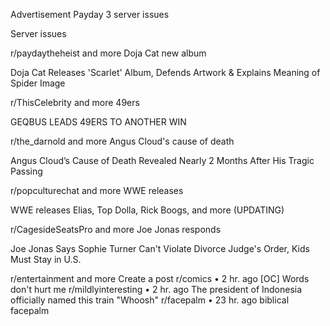 Advertisement
Payday 3 server issues

Server issues

r/paydaytheheist
and more
Doja Cat new album

Doja Cat Releases 'Scarlet' Album, Defends Artwork & Explains Meaning of Spider Image

r/ThisCelebrity
and more
49ers

GEQBUS LEADS 49ERS TO ANOTHER WIN

r/the_darnold
and more
Angus Cloud's cause of death

Angus Cloud’s Cause of Death Revealed Nearly 2 Months After His Tragic Passing

r/popculturechat
and more
WWE releases

WWE releases Elias, Top Dolla, Rick Boogs, and more (UPDATING)

r/CagesideSeatsPro
and more
Joe Jonas responds

Joe Jonas Says Sophie Turner Can't Violate Divorce Judge's Order, Kids Must Stay in U.S.

r/entertainment
and more
Create a post
r/comics
•
2 hr. ago
[OC] Words don't hurt me
r/mildlyinteresting
•
2 hr. ago
The president of Indonesia officially named this train "Whoosh"
r/facepalm
•
23 hr. ago
biblical facepalm